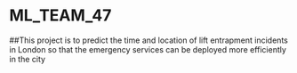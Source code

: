 # ML_TEAM_47

##This project is to predict the time and location of lift entrapment incidents in London so that the emergency services can be deployed more efficiently in the city
